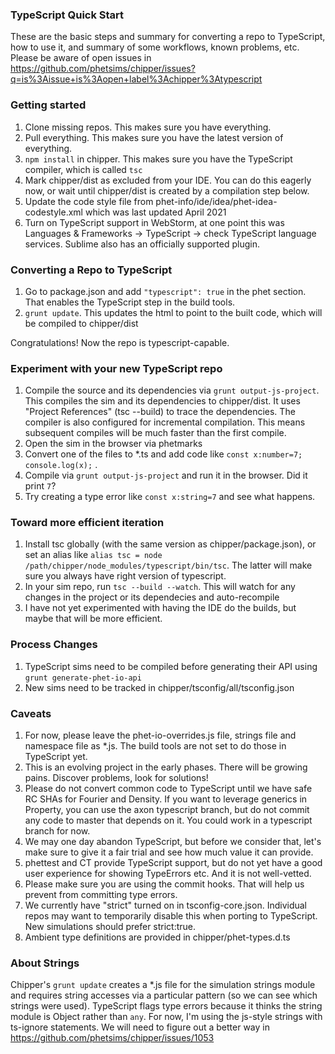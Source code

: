 ### TypeScript Quick Start

These are the basic steps and summary for converting a repo to TypeScript, how to use it, and summary of some workflows,
known problems, etc.
Please be aware of open issues in https://github.com/phetsims/chipper/issues?q=is%3Aissue+is%3Aopen+label%3Achipper%3Atypescript

### Getting started
1. Clone missing repos.  This makes sure you have everything.
2. Pull everything.  This makes sure you have the latest version of everything.
3. `npm install` in chipper. This makes sure you have the TypeScript compiler, which is called `tsc`
4. Mark chipper/dist as excluded from your IDE.  You can do this eagerly now, or wait until chipper/dist is created by a
compilation step below.
5. Update the code style file from phet-info/ide/idea/phet-idea-codestyle.xml which was last updated April 2021
6. Turn on TypeScript support in WebStorm, at one point this was  Languages & Frameworks -> TypeScript -> check TypeScript language services.
Sublime also has an officially supported plugin.

### Converting a Repo to TypeScript
1. Go to package.json and add `"typescript": true` in the phet section.  That enables the TypeScript step in the build tools.
2. `grunt update`.  This updates the html to point to the built code, which will be compiled to chipper/dist

Congratulations!  Now the repo is typescript-capable.

### Experiment with your new TypeScript repo
1. Compile the source and its dependencies via `grunt output-js-project`.  This compiles the sim and its dependencies to chipper/dist.
It uses "Project References" (tsc --build) to trace the dependencies.
The compiler is also configured for incremental compilation.  This means subsequent compiles will be much faster than the first compile.
2. Open the sim in the browser via phetmarks
3. Convert one of the files to *.ts and add code like `const x:number=7; console.log(x);` .
4. Compile via `grunt output-js-project` and run it in the browser.  Did it print `7`?
5. Try creating a type error like `const x:string=7` and see what happens.

### Toward more efficient iteration
1. Install tsc globally (with the same version as chipper/package.json), or set an alias like `alias tsc = node /path/chipper/node_modules/typescript/bin/tsc`.  The latter will make sure you always have right version of typescript.
2. In your sim repo, run `tsc --build --watch`.  This will watch for any changes in the project or its dependecies and auto-recompile
3. I have not yet experimented with having the IDE do the builds, but maybe that will be more efficient.

### Process Changes
1. TypeScript sims need to be compiled before generating their API using `grunt generate-phet-io-api`
2. New sims need to be tracked in chipper/tsconfig/all/tsconfig.json

### Caveats
1. For now, please leave the phet-io-overrides.js file, strings file and namespace file as *.js.  The build tools are not set to do those in TypeScript yet.
2. This is an evolving project in the early phases.  There will be growing pains. Discover problems, look for solutions!
3. Please do not convert common code to TypeScript until we have safe RC SHAs for Fourier and Density.  If you want to leverage generics in Property, you can use
the axon typescript branch, but do not commit any code to master that depends on it.  You could work in a typescript branch for now.
4. We may one day abandon TypeScript, but before we consider that, let's make sure to give it a fair trial and see how
much value it can provide.
5. phettest and CT provide TypeScript support, but do not yet have a good user experience for showing TypeErrors etc.
And it is not well-vetted.
6. Please make sure you are using the commit hooks.  That will help us prevent from committing type errors.
7. We currently have "strict" turned on in tsconfig-core.json. Individual repos may want to temporarily disable this when
porting to TypeScript. New simulations should prefer strict:true.
8. Ambient type definitions are provided in chipper/phet-types.d.ts

### About Strings
Chipper's `grunt update` creates a *.js file for the simulation strings module and requires string accesses via a particular
pattern (so we can see which strings were used).  TypeScript flags type errors because it thinks the string module is Object
rather than `any`.  For now, I'm using the js-style strings with ts-ignore statements.  We will need to figure out a better way
in https://github.com/phetsims/chipper/issues/1053
